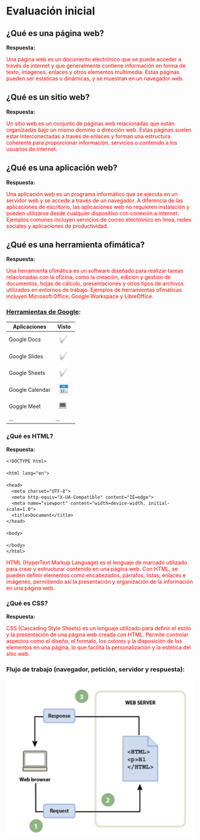 # Evaluación inicial

## ¿Qué es una página web?

**Respuesta:** 

<span style="color:red">Una página web es un documento electrónico que se puede acceder a través de internet y que generalmente contiene información en forma de texto, imágenes, enlaces y otros elementos multimedia. Estas páginas pueden ser estáticas o dinámicas, y se muestran en un navegador web.</span>

## ¿Qué es un sitio web?

**Respuesta:** 

<span style="color:red">Un sitio web es un conjunto de páginas web relacionadas que están organizadas bajo un mismo dominio o dirección web. Estas páginas suelen estar interconectadas a través de enlaces y forman una estructura coherente para proporcionar información, servicios o contenido a los usuarios de internet.</span>

## ¿Qué es una aplicación web?

**Respuesta:** 

<span style="color:red">Una aplicación web es un programa informático que se ejecuta en un servidor web y se accede a través de un navegador. A diferencia de las aplicaciones de escritorio, las aplicaciones web no requieren instalación y pueden utilizarse desde cualquier dispositivo con conexión a internet. Ejemplos comunes incluyen servicios de correo electrónico en línea, redes sociales y aplicaciones de productividad.</span>

## ¿Qué es una herramienta ofimática?

**Respuesta:** 

<span style="color:red">Una herramienta ofimática es un software diseñado para realizar tareas relacionadas con la oficina, como la creación, edición y gestión de documentos, hojas de cálculo, presentaciones y otros tipos de archivos utilizados en entornos de trabajo. Ejemplos de herramientas ofimáticas incluyen Microsoft Office, Google Workspace y LibreOffice.</span>

### [Herramientas de Google](https://www.google.com/intl/es-419/chrome/browser-tools/):
|**Aplicaciones** | **Visto**|
|------------ | -------------|
|Google Docs | ![tick](https://raw.githubusercontent.com/LotsV8pro/MX2-M8UF1A2_AlbertRomero/main/Tick.png "tick")|
|Google Slides | ![tick](https://raw.githubusercontent.com/LotsV8pro/MX2-M8UF1A2_AlbertRomero/main/Tick.png "tick")|
|Google Sheets | ![tick](https://raw.githubusercontent.com/LotsV8pro/MX2-M8UF1A2_AlbertRomero/main/Tick.png "tick")|
|Google Calendar | ![Calendar](https://raw.githubusercontent.com/LotsV8pro/MX2-M8UF1A2_AlbertRomero/main/Calendar.png "Calendar")|
|Goggle Meet | ![Laptop](https://raw.githubusercontent.com/LotsV8pro/MX2-M8UF1A2_AlbertRomero/main/Laptop.png "Laptop")|
|... | ...|

### ¿Qué es HTML?

**Respuesta:** 

```
<!DOCTYPE html>

<html lang="en">

<head>
  <meta charset="UTF-8">
  <meta http-equiv="X-UA-Compatible" content="IE=edge">
  <meta name="viewport" content="width=device-width, initial-scale=1.0">
  <title>Document</title>
</head>

<body>

</body>
</html>
```

<span style="color:red">HTML (HyperText Markup Language) es el lenguaje de marcado utilizado para crear y estructurar contenido en una página web. Con HTML, se pueden definir elementos como encabezados, párrafos, listas, enlaces e imágenes, permitiendo así la presentación y organización de la información en una página web.</span>

### ¿Qué es CSS?

**Respuesta:** 

<span style="color:red">CSS (Cascading Style Sheets) es un lenguaje utilizado para definir el estilo y la presentación de una página web creada con HTML. Permite controlar aspectos como el diseño, el formato, los colores y la disposición de los elementos en una página, lo que facilita la personalización y la estética del sitio web.</span>

### Flujo de trabajo (navegador, petición, servidor y respuesta):

![Flujo trabajo](https://raw.githubusercontent.com/LotsV8pro/MX2-M8UF1A2_AlbertRomero/main/Flujo%20trabajo.png "imagen flujo trabajo")